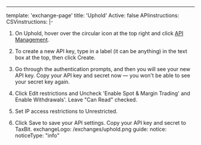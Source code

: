 ---
template: 'exchange-page'
title: 'Uphold'
Active: false
APIinstructions:
CSVinstructions: |-
  1. On Uphold, hover over the circular icon at the top right and click [API Management](https://www.binance.com/en/usercenter/settings/api-management).

  2. To create a new API key, type in a label (it can be anything) in the text box at the top, then click Create.

  3. Go through the authentication prompts, and then you will see your new API key. Copy your API key and secret now — you won't be able to see your secret key again.

  4. Click Edit restrictions and Uncheck 'Enable Spot & Margin Trading' and Enable Withdrawals'. Leave "Can Read" checked.

  5. Set IP access restrictions to Unrestricted.

  6. Click Save to save your API settings. Copy your API key and secret to TaxBit.
exchangeLogo: /exchanges/uphold.png
guide:
notice:
noticeType: "info"